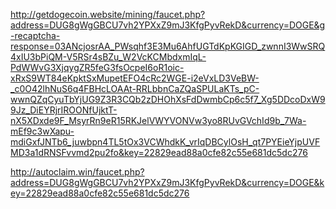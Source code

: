 http://getdogecoin.website/mining/faucet.php?address=DUG8gWgGBCU7vh2YPXxZ9mJ3KfgPyvRekD&currency=DOGE&g-recaptcha-response=03ANcjosrAA_PWsqhf3E3Mu6AhfUGTdKpKGIGD_zwnnI3WwSRQ4xIU3bPiQM-V5RSr4sBZu_W2VcKCMbdxmIqL-PdWWvG3XjqygZR5feG3fsOcpeI6oR1oic-xRxS9WT84eKpktSxMupetEFO4cRc2WGE-i2eVxLD3VeBW-_c0O42lhNuS6q4FBHcLOAAt-RRLbbnCaZQaSPULaKTs_pC-wwnQZqCyuTbYjUG9Z3R3CQb2zDHOhXsFdDwmbCp6c5f7_Xg5DDcoDxW99Jz_DiEYRjrIROONfUjktT-nX5XDxde9F_MsyrRn9eR15RKJelVWYVONVw3yo8RUvGVchId9b_7Wa-mEf9c3wXapu-mdiGxfJNTb6_juwbpn4TL5tOx3VCWhdkK_vrIqDBCylOsH_qt7PYEieYjpUVFMD3a1dRNSFvvmd2pu2fo&key=22829ead88a0cfe82c55e681dc5dc276


http://autoclaim.win/faucet.php?address=DUG8gWgGBCU7vh2YPXxZ9mJ3KfgPyvRekD&currency=DOGE&key=22829ead88a0cfe82c55e681dc5dc276

